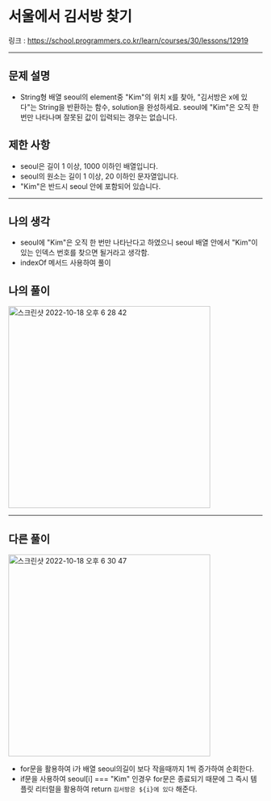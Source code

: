 # 서울에서 김서방 찾기

링크 : https://school.programmers.co.kr/learn/courses/30/lessons/12919

---

## 문제 설명

- String형 배열 seoul의 element중 "Kim"의 위치 x를 찾아, "김서방은 x에 있다"는 String을 반환하는 함수, solution을 완성하세요. seoul에 "Kim"은 오직 한 번만 나타나며 잘못된 값이 입력되는 경우는 없습니다.

## 제한 사항

- seoul은 길이 1 이상, 1000 이하인 배열입니다.
- seoul의 원소는 길이 1 이상, 20 이하인 문자열입니다.
- "Kim"은 반드시 seoul 안에 포함되어 있습니다.

---

## 나의 생각

- seoul에 "Kim"은 오직 한 번만 나타난다고 하였으니 seoul 배열 안에서 "Kim"이 있는 인덱스 번호를 찾으면 될거라고 생각함.
- indexOf 메서드 사용하여 풀이

## 나의 풀이

<img width="400" alt="스크린샷 2022-10-18 오후 6 28 42" src="https://user-images.githubusercontent.com/94230809/196392842-9fa5ee4c-eaf3-4a36-a96d-97a3d10c0588.png">

---

## 다른 풀이

<img width="400" alt="스크린샷 2022-10-18 오후 6 30 47" src="https://user-images.githubusercontent.com/94230809/196393183-3131d129-ed4c-49ae-8cd7-d192ed335310.png">

- for문을 활용하여 i가 배열 seoul의길이 보다 작을때까지 1씩 증가하여 순회한다.
- if문을 사용하여 seoul[i] === "Kim" 인경우 for문은 종료되기 때문에 그 즉시 템플릿 리터럴을 활용하여 return `김서방은 ${i}에 있다` 해준다.
